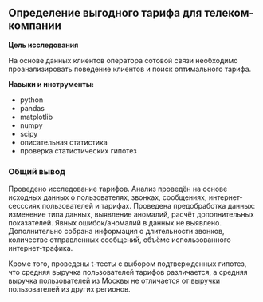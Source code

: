 ## Определение выгодного тарифа для телеком-компании

**Цель исследования**

На основе данных клиентов оператора сотовой связи необходимо проанализировать поведение клиентов и поиск оптимального тарифа. 

**Навыки и инструменты:**
* python
* pandas
* matplotlib
* numpy
* scipy
* описательная статистика
* проверка статистических гипотез

### Общий вывод
Проведено исследование тарифов. Анализ проведён на основе исходных данных о пользователях, звонках, сообщениях, интернет-сесссиях пользователей и тарифах. Проведена предобработка данных: изменение типа данных, выявление аномалий, расчёт дополнительных показателей. Явных ошибок/аномалий в данных не выявлено. Дополнительно собрана информация о длительности звонков, количестве отправленных сообщений, объёме использованного интернет-трафика.

Кроме того, проведены t-тесты с выбором подтвержденных гипотез, что средняя выручка пользователей тарифов различается, а средняя выручка пользователей из Москвы не отличается от выручки пользователей из других регионов.

